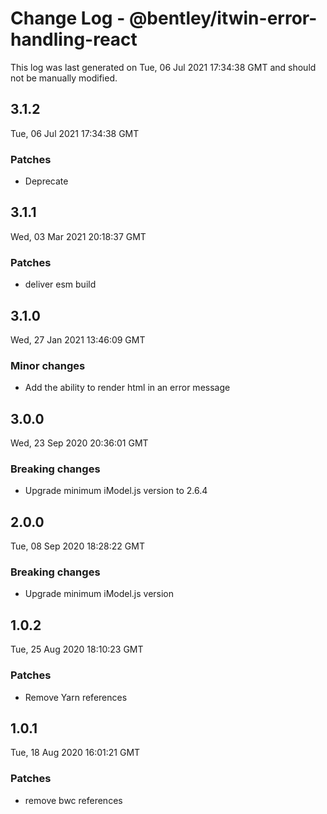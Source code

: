 # Change Log - @bentley/itwin-error-handling-react

This log was last generated on Tue, 06 Jul 2021 17:34:38 GMT and should not be manually modified.

## 3.1.2
Tue, 06 Jul 2021 17:34:38 GMT

### Patches

- Deprecate

## 3.1.1
Wed, 03 Mar 2021 20:18:37 GMT

### Patches

- deliver esm build

## 3.1.0
Wed, 27 Jan 2021 13:46:09 GMT

### Minor changes

- Add the ability to render html in an error message

## 3.0.0
Wed, 23 Sep 2020 20:36:01 GMT

### Breaking changes

- Upgrade minimum iModel.js version to 2.6.4

## 2.0.0
Tue, 08 Sep 2020 18:28:22 GMT

### Breaking changes

- Upgrade minimum iModel.js version

## 1.0.2
Tue, 25 Aug 2020 18:10:23 GMT

### Patches

- Remove Yarn references

## 1.0.1
Tue, 18 Aug 2020 16:01:21 GMT

### Patches

- remove bwc references


